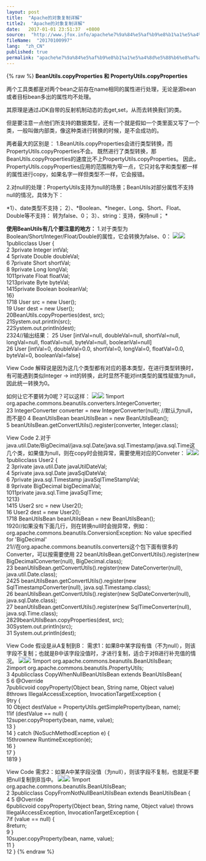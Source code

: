 ```yaml
---
layout: post
title:  "Apache的对象复制详解"
title2:  "Apache的对象复制详解"
date:   2017-01-01 23:51:37  +0800
source:  "http://www.jfox.info/apache%e7%9a%84%e5%af%b9%e8%b1%a1%e5%a4%8d%e5%88%b6%e8%af%a6%e8%a7%a3.html"
fileName:  "20170100997"
lang:  "zh_CN"
published: true
permalink: "apache%e7%9a%84%e5%af%b9%e8%b1%a1%e5%a4%8d%e5%88%b6%e8%af%a6%e8%a7%a3.html"
---
```

{% raw %}
**BeanUtils.copyProperties 和 PropertyUtils.copyProperties**

两个工具类都是对两个bean之前存在name相同的属性进行处理，无论是源bean或者目标bean多出的属性均不处理。

其原理是通过JDK自带的反射机制动态的去get,set，从而去转换我们的类。

但是要注意一点他们所支持的数据类型，还有一个就是假如一个类里面又写了一个类，一般叫做内部类，像这种类进行转换的时候，是不会成功的。

两者最大的区别是： 
1.BeanUtils.copyProperties会进行类型转换，而PropertyUtils.copyProperties不会。 
既然进行了类型转换，那BeanUtils.copyProperties的速度比不上PropertyUtils.copyProperties。 
因此，PropertyUtils.copyProperties应用的范围稍为窄一点，它只对名字和类型都一样的属性进行copy，如果名字一样但类型不一样，它会报错。

 2.对null的处理：PropertyUtils支持为null的场景；BeanUtils对部分属性不支持null的情况，具体为下：

*1）、date类型不支持； 
2）、*Boolean、*Ineger、Long、Short、Float、Double等不支持： 转为false、0； 
3）、string：支持，保持null； *

**使用BeanUtils有几个要注意的地方：**
1.对于类型为Boolean/Short/Integer/Float/Double的属性，它会转换为false、0： 
![](ec09646.gif)![](/wp-content/uploads/2017/06/ExpandedBlockStart12.gif)
     1publicclass User {  
     2 3private Integer intVal;  
     4 5private Double doubleVal;  
     6 7private Short shortVal;  
     8 9private Long longVal;  
    1011private Float floatVal;  
    1213private Byte byteVal;  
    1415private Boolean booleanVal;  
    16}  
    1718 User src = new User();  
    19 User dest = new User();  
    20BeanUtils.copyProperties(dest, src);  
    21System.out.println(src);  
    22System.out.println(dest);  
    2324//输出结果：      25 User [intVal=null, doubleVal=null, shortVal=null, longVal=null, floatVal=null, byteVal=null, booleanVal=null]  
    26 User [intVal=0, doubleVal=0.0, shortVal=0, longVal=0, floatVal=0.0, byteVal=0, booleanVal=false]  

View Code
解释说是因为这几个类型都有对应的基本类型，在进行类型转换时，有可能遇到类似Integer -> int的转换，此时显然不能对int类型的属性赋值为null，因此统一转换为0。 

如何让它不要转为0呢？可以这样：
![](ec09646.gif)![](/wp-content/uploads/2017/06/ExpandedBlockStart12.gif)
    1import org.apache.commons.beanutils.converters.IntegerConverter;  
    23 IntegerConverter converter = new IntegerConverter(null);    //默认为null，而不是0  4 BeanUtilsBean beanUtilsBean = new BeanUtilsBean();  
    5 beanUtilsBean.getConvertUtils().register(converter, Integer.class);

View Code
2.对于java.util.Date/BigDecimal/java.sql.Date/java.sql.Timestamp/java.sql.Time这几个类，如果值为null，则在copy时会抛异常，需要使用对应的Conveter： 
![](ec09646.gif)![](/wp-content/uploads/2017/06/ExpandedBlockStart12.gif)
     1publicclass User2 {  
     2 3private java.util.Date javaUtilDateVal;  
     4 5private java.sql.Date javaSqlDateVal;  
     6 7private java.sql.Timestamp javaSqlTimeStampVal;  
     8 9private BigDecimal bigDecimalVal;  
    1011private java.sql.Time javaSqlTime;  
    1213}  
    1415 User2 src = new User2();  
    16 User2 dest = new User2();  
    1718 BeanUtilsBean beanUtilsBean = new BeanUtilsBean();  
    1920//如果没有下面几行，则在转换null时会抛异常，例如：org.apache.commons.beanutils.ConversionException: No value specified for 'BigDecimal'  
    21//在org.apache.commons.beanutils.converters这个包下面有很多的Converter，可以按需要使用  22 beanUtilsBean.getConvertUtils().register(new BigDecimalConverter(null), BigDecimal.class);  
    23 beanUtilsBean.getConvertUtils().register(new DateConverter(null), java.util.Date.class);  
    2425 beanUtilsBean.getConvertUtils().register(new SqlTimestampConverter(null), java.sql.Timestamp.class);  
    26 beanUtilsBean.getConvertUtils().register(new SqlDateConverter(null), java.sql.Date.class);  
    27 beanUtilsBean.getConvertUtils().register(new SqlTimeConverter(null), java.sql.Time.class);  
    2829beanUtilsBean.copyProperties(dest, src);  
    30System.out.println(src);  
    31 System.out.println(dest);  

View Code
假设是从A复制到B： 
需求1：如果B中某字段有值（不为null），则该字段不复制；也就是B中该字段没值时，才进行复制，适合于对B进行补充值的情况。
![](ec09646.gif)![](/wp-content/uploads/2017/06/ExpandedBlockStart12.gif)
     1import org.apache.commons.beanutils.BeanUtilsBean;  
     2import org.apache.commons.beanutils.PropertyUtils;  
     3 4publicclass CopyWhenNullBeanUtilsBean extends BeanUtilsBean{  
     5 6    @Override  
     7publicvoid copyProperty(Object bean, String name, Object value)  
     8throws IllegalAccessException, InvocationTargetException {  
     9try {  
    10             Object destValue = PropertyUtils.getSimpleProperty(bean, name);  
    11if (destValue == null) {  
    12super.copyProperty(bean, name, value);  
    13            }  
    14         } catch (NoSuchMethodException e) {  
    15thrownew RuntimeException(e);  
    16        }  
    17    }  
    1819 }  

View Code
需求2：如果A中某字段没值（为null），则该字段不复制，也就是不要把null复制到B当中。
![](ec09646.gif)![](/wp-content/uploads/2017/06/ExpandedBlockStart12.gif)
     1import org.apache.commons.beanutils.BeanUtilsBean;  
     2 3publicclass CopyFromNotNullBeanUtilsBean extends BeanUtilsBean {  
     4 5    @Override  
     6publicvoid copyProperty(Object bean, String name, Object value) throws IllegalAccessException, InvocationTargetException {  
     7if (value == null) {  
     8return;  
     9        }  
    10super.copyProperty(bean, name, value);  
    11    }  
    12 }
{% endraw %}
